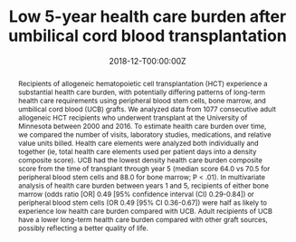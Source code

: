 ---
title: "Low 5-year health care burden after umbilical cord blood transplantation"

# Authors
# If you created a profile for a user (e.g. the default `admin` user), write the username (folder name) here 
# and it will be replaced with their full name and linked to their profile.
authors:
- admin
- Jesus Garcia Garcia, BS, Sonya Grillo, Qing Cao, MS, Claudio G Brunstein, MD PhD, Mukta Arora, MD, Margaret L. MacMillan, MD, John E. Wagner, MD, Daniel J. Weisdorf, MD, Shernan G. Holtan, MD

# Author notes (optional)
author_notes:
- "Equal contribution"
- "Equal contribution"

date: "2018-12-T00:00:00Z"
doi: "https://doi.org/10.1182/bloodadvances.2020003369"

# Schedule page publish date (NOT publication's date).
publishDate: "2018-12-T00:00:00Z"

# Publication type.
# Legend: 0 = Uncategorized; 1 = Conference paper; 2 = Journal article;
# 3 = Preprint / Working Paper; 4 = Report; 5 = Book; 6 = Book section;
# 7 = Thesis; 8 = Patent
publication_types: ["2"]

# Publication name and optional abbreviated publication name.
publication: In *Blood Advances*
publication_short: In *Blood Advances*

abstract: Recipients of allogeneic hematopoietic cell transplantation (HCT) experience a substantial health care burden, with potentially differing patterns of long-term health care requirements using peripheral blood stem cells, bone marrow, and umbilical cord blood (UCB) grafts. We analyzed data from 1077 consecutive adult allogeneic HCT recipients who underwent transplant at the University of Minnesota between 2000 and 2016. To estimate health care burden over time, we compared the number of visits, laboratory studies, medications, and relative value units billed. Health care elements were analyzed both individually and together (ie, total health care elements used per patient days into a density composite score). UCB had the lowest density health care burden composite score from the time of transplant through year 5 (median score 64.0 vs 70.5 for peripheral blood stem cells and 88.0 for bone marrow; P < .01). In multivariate analysis of health care burden between years 1 and 5, recipients of either bone marrow (odds ratio [OR] 0.49 [95% confidence interval (CI) 0.29-0.84]) or peripheral blood stem cells (OR 0.49 [95% CI 0.36-0.67]) were half as likely to experience low health care burden compared with UCB. Adult recipients of UCB have a lower long-term health care burden compared with other graft sources, possibly reflecting a better quality of life.

# Summary. An optional shortened abstract.
summary: Healthcare burden varies by graft source with favorable outcomes in long-term survivors after UCBT compared recipients of BM and PBSC.

tags: []

# Display this page in the Featured widget?
featured: true

# Custom links (uncomment lines below)
# links:
# - name: Custom Link
#   url: http://example.org

url_pdf: ''
url_code: ''
url_dataset: ''
url_poster: ''
url_project: ''
url_slides: ''
url_source: ''
url_video: ''

# Featured image
# To use, add image named `featured.jpg/png` to your page's folder. 
image:
  caption: 'Image credit: [**Unsplash**](https://unsplash.com/photos/pLCdAaMFLTE)'
  focal_point: ""
  preview_only: false

# Associated Projects (optional).
#   Associate this publication with one or more of your projects.
#   Simply enter your project's folder or file name without extension.
#   E.g. `internal-project` references `content/project/internal-project/index.md`.
#   Otherwise, set `projects: []`.
projects: []

# Slides (optional).
#   Associate this publication with Markdown slides.
#   Simply enter your slide deck's filename without extension.
#   E.g. `slides: "example"` references `content/slides/example/index.md`.
#   Otherwise, set `slides: ""`.
slides: ""

#{{% callout note %}}
#Click the *Cite* button above to demo the feature to enable visitors to import publication metadata into their reference #management software.
#{{% /callout %}}

#{{% callout note %}}
#Create your slides in Markdown - click the *Slides* button to check out the example.
#{{% /callout %}}

# Supplementary notes can be added here, including [code, math, and images](https://wowchemy.com/docs/writing-markdown-latex/).

# --- can be added above {{}} to add code.
---